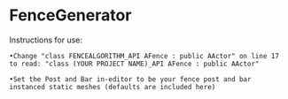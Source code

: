 # FenceGenerator

Instructions for use:

    •Change "class FENCEALGORITHM_API AFence : public AActor" on line 17 to read: "class (YOUR PROJECT NAME)_API AFence : public AActor"
    
    •Set the Post and Bar in-editor to be your fence post and bar instanced static meshes (defaults are included here)
